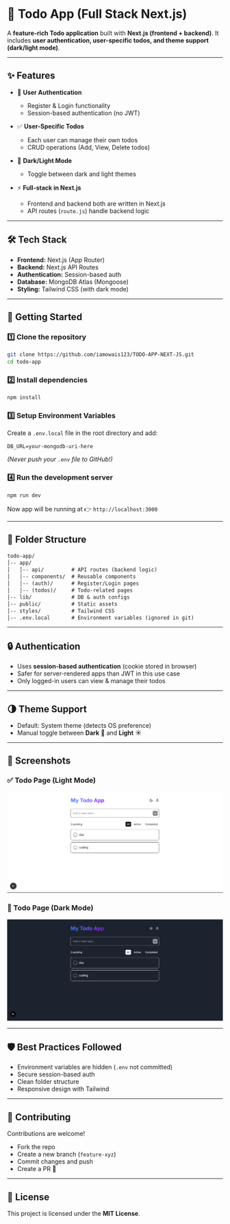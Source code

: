 # 📝 Todo App (Full Stack Next.js)

A **feature-rich Todo application** built with **Next.js (frontend + backend)**.
It includes **user authentication, user-specific todos, and theme support (dark/light mode)**.

---

## ✨ Features

* 🔐 **User Authentication**

  * Register & Login functionality
  * Session-based authentication (no JWT)

* ✅ **User-Specific Todos**

  * Each user can manage their own todos
  * CRUD operations (Add, View, Delete todos)

* 🌙 **Dark/Light Mode**

  * Toggle between dark and light themes

* ⚡ **Full-stack in Next.js**

  * Frontend and backend both are written in Next.js
  * API routes (`route.js`) handle backend logic

---

## 🛠️ Tech Stack

* **Frontend:** Next.js (App Router)
* **Backend:** Next.js API Routes
* **Authentication:** Session-based auth
* **Database:** MongoDB Atlas (Mongoose)
* **Styling:** Tailwind CSS (with dark mode)

---

## 🚀 Getting Started

### 1️⃣ Clone the repository

```bash
git clone https://github.com/iamowais123/TODO-APP-NEXT-JS.git
cd todo-app
```

### 2️⃣ Install dependencies

```bash
npm install
```

### 3️⃣ Setup Environment Variables

Create a `.env.local` file in the root directory and add:

```env
DB_URL=your-mongodb-uri-here
```

*(Never push your `.env` file to GitHub!)*

### 4️⃣ Run the development server

```bash
npm run dev
```

Now app will be running at 👉 `http://localhost:3000`

---

## 📂 Folder Structure

```
todo-app/
│-- app/
│   │-- api/         # API routes (backend logic)
│   │-- components/  # Reusable components
│   │-- (auth)/      # Register/Login pages
│   │-- (todos)/     # Todo-related pages
│-- lib/             # DB & auth configs
│-- public/          # Static assets
│-- styles/          # Tailwind CSS
│-- .env.local       # Environment variables (ignored in git)
```

---

## 🔒 Authentication

* Uses **session-based authentication** (cookie stored in browser)
* Safer for server-rendered apps than JWT in this use case
* Only logged-in users can view & manage their todos

---

## 🌗 Theme Support

* Default: System theme (detects OS preference)
* Manual toggle between **Dark** 🌙 and **Light** ☀️

---


## 📸 Screenshots

### ✅ Todo Page (Light Mode)
![Todo Light](public/light-todo.png)

### 🌙 Todo Page (Dark Mode)
![Todo Dark](public/dark-todo.png)


---

## 🛡️ Best Practices Followed

* Environment variables are hidden (`.env` not committed)
* Secure session-based auth
* Clean folder structure
* Responsive design with Tailwind

---

## 🤝 Contributing

Contributions are welcome!

* Fork the repo
* Create a new branch (`feature-xyz`)
* Commit changes and push
* Create a PR 🎉

---

## 📜 License

This project is licensed under the **MIT License**.